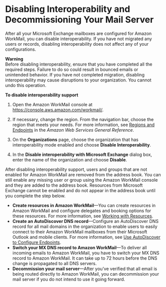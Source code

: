 # Disabling Interoperability and Decommissioning Your Mail Server<a name="disable_interop"></a>

After all your Microsoft Exchange mailboxes are configured for Amazon WorkMail, you can disable interoperability\. If you have not migrated any users or records, disabling interoperability does not affect any of your configurations\.

**Warning**  
Before disabling interoperability, ensure that you have completed all the required steps\. Failure to do so could result in bounced emails or unintended behavior\. If you have not completed migration, disabling interoperability may cause disruptions to your organization\. You cannot undo this operation\.

**To disable interoperability support**

1. Open the Amazon WorkMail console at [https://console\.aws\.amazon\.com/workmail/](https://console.aws.amazon.com/workmail/)\.

1. If necessary, change the region\. From the navigation bar, choose the region that meets your needs\. For more information, see [Regions and Endpoints](http://docs.aws.amazon.com/general/latest/gr/rande.html) in the *Amazon Web Services General Reference*\.

1. On the **Organizations** page, choose the organization that has interoperability mode enabled and choose **Disable Interoperability**\. 

1. In the **Disable interoperability with Microsoft Exchange** dialog box, enter the name of the organization and choose **Disable**\.

After disabling interoperability support, users and groups that are not enabled for Amazon WorkMail are removed from the address book\. You can still enable any missing user or group using the Amazon WorkMail console and they are added to the address book\. Resources from Microsoft Exchange cannot be enabled and do not appear in the address book until you complete the step below\.
+ **Create resources in Amazon WorkMail**—You can create resources in Amazon WorkMail and configure delegates and booking options for these resources\. For more information, see [Working with Resources](http://docs.aws.amazon.com/workmail/latest/adminguide/resources_overview.html)\.
+ **Create an AutoDiscover DNS record**—Configure an AutoDiscover DNS record for all mail domains in the organization to enable users to easily connect to their Amazon WorkMail mailboxes from their Microsoft Outlook and mobile clients\. For more information, see [Use AutoDiscover to Configure Endpoints](http://docs.aws.amazon.com/workmail/latest/adminguide/autodiscover.html)\.
+ **Switch your MX DNS record to Amazon WorkMail**—To deliver all incoming emails to Amazon WorkMail, you have to switch your MX DNS record to Amazon WorkMail\. It can take up to 72 hours before the DNS change is propagated to all DNS servers\.
+ **Decommission your mail server**—After you’ve verified that all email is being routed directly to Amazon WorkMail, you can decommission your mail server if you do not intend to use it going forward\.